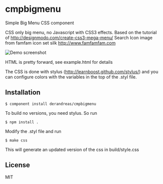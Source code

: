 
# cmpbigmenu

  Simple Big Menu CSS component

  CSS only big menu, no Javascript with CSS3 effects.
  Based on the tutorial of http://designmodo.com/create-css3-mega-menu/
  Search Icon image from famfam icon set silk http://www.famfamfam.com

  ![Demo screenshot](https://raw.github.com/derAndreas/bigmenu/master/images/demo-screenshot.png "Demo Screenshot")

  HTML is pretty forward, see example.html for details

  The CSS is done with stylus (http://learnboost.github.com/stylus/) and
  you can configure colors with the variables in the top of the .styl file.

  

## Installation

    $ component install derandreas/cmpbigmenu

  
  To build no versions, you need stylus. So run

    $ npm install .

  Modify the .styl file and run

    $ make css
  
  This will generate an updated version of the css in build/style.css


## License

  MIT
